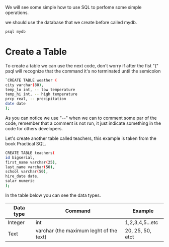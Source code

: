 We will see some simple how to use SQL to perfome some simple operations.

we should use the database that we create before called mydb.

  
```sh
psql mydb
```

# Create a Table

To create a table we can use the next code, don't worry if after the fist "(" psql will recognize that the command it's no terminated until the semicolon

```sh
`CREATE TABLE weather (
city varchar(80),
temp_lo int, -- low temperature
temp_hi int, -- high temperature
prcp real, -- precipitation
date date
);
```

As you can notice we use "--" when we can to comment some par of the code, remember that a comment is not run, it just indicate something in the code for others developers.

Let's create another table called teachers, this example is taken from the book Practical SQL.

```sh
CREATE TABLE teachers(
id bigserial,
first_name varchar(25),
last_name varchar(50),
school varchar(50),
hire_date date,
salar numeric
);
```

In the table below you can see the data types.
 
|Data type|Command|Example|
|-|-|-|
|Integer | int | 1,2,3,4,5...etc|
|Text| varchar (the maximum leght of the text)| 20, 25, 50, etct|

